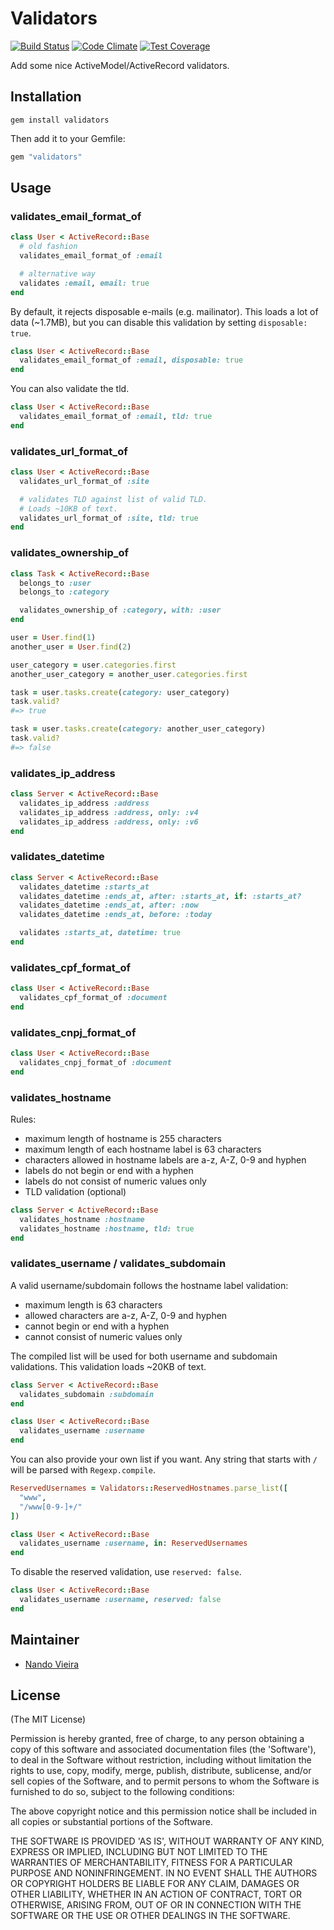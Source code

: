 # Validators

[![Build Status](https://travis-ci.org/fnando/validators.svg)](https://travis-ci.org/fnando/validators)
[![Code Climate](https://codeclimate.com/github/fnando/validators/badges/gpa.svg)](https://codeclimate.com/github/fnando/validators)
[![Test Coverage](https://codeclimate.com/github/fnando/validators/badges/coverage.svg)](https://codeclimate.com/github/fnando/validators)

Add some nice ActiveModel/ActiveRecord validators.

## Installation

```
gem install validators
```

Then add it to your Gemfile:

```ruby
gem "validators"
```

## Usage

### validates_email_format_of

```ruby
class User < ActiveRecord::Base
  # old fashion
  validates_email_format_of :email

  # alternative way
  validates :email, email: true
end
```

By default, it rejects disposable e-mails (e.g. mailinator). This loads a lot of data (~1.7MB), but you can disable this validation by setting `disposable: true`.

```ruby
class User < ActiveRecord::Base
  validates_email_format_of :email, disposable: true
end
```

You can also validate the tld.

```ruby
class User < ActiveRecord::Base
  validates_email_format_of :email, tld: true
end
```

### validates_url_format_of

```ruby
class User < ActiveRecord::Base
  validates_url_format_of :site

  # validates TLD against list of valid TLD.
  # Loads ~10KB of text.
  validates_url_format_of :site, tld: true
end
```

### validates_ownership_of

```ruby
class Task < ActiveRecord::Base
  belongs_to :user
  belongs_to :category

  validates_ownership_of :category, with: :user
end

user = User.find(1)
another_user = User.find(2)

user_category = user.categories.first
another_user_category = another_user.categories.first

task = user.tasks.create(category: user_category)
task.valid?
#=> true

task = user.tasks.create(category: another_user_category)
task.valid?
#=> false
```

### validates_ip_address

```ruby
class Server < ActiveRecord::Base
  validates_ip_address :address
  validates_ip_address :address, only: :v4
  validates_ip_address :address, only: :v6
end
```

### validates_datetime

```ruby
class Server < ActiveRecord::Base
  validates_datetime :starts_at
  validates_datetime :ends_at, after: :starts_at, if: :starts_at?
  validates_datetime :ends_at, after: :now
  validates_datetime :ends_at, before: :today

  validates :starts_at, datetime: true
end
```

### validates_cpf_format_of

```ruby
class User < ActiveRecord::Base
  validates_cpf_format_of :document
end
```

### validates_cnpj_format_of

```ruby
class User < ActiveRecord::Base
  validates_cnpj_format_of :document
end
```

### validates_hostname

Rules:

- maximum length of hostname is 255 characters
- maximum length of each hostname label is 63 characters
- characters allowed in hostname labels are a-z, A-Z, 0-9 and hyphen
- labels do not begin or end with a hyphen
- labels do not consist of numeric values only
- TLD validation (optional)


```ruby
class Server < ActiveRecord::Base
  validates_hostname :hostname
  validates_hostname :hostname, tld: true
end
```

### validates_username / validates_subdomain

A valid username/subdomain follows the hostname label validation:

- maximum length is 63 characters
- allowed characters are a-z, A-Z, 0-9 and hyphen
- cannot begin or end with a hyphen
- cannot consist of numeric values only

The compiled list will be used for both username and subdomain validations. 
This validation loads ~20KB of text.

```ruby
class Server < ActiveRecord::Base
  validates_subdomain :subdomain
end

class User < ActiveRecord::Base
  validates_username :username
end
```

You can also provide your own list if you want. Any string that starts with `/`
will be parsed with `Regexp.compile`.

```ruby
ReservedUsernames = Validators::ReservedHostnames.parse_list([
  "www",
  "/www[0-9-]+/"
])

class User < ActiveRecord::Base
  validates_username :username, in: ReservedUsernames
end
```

To disable the reserved validation, use `reserved: false`.

```ruby
class User < ActiveRecord::Base
  validates_username :username, reserved: false
end
```

## Maintainer

* [Nando Vieira](http://nandovieira.com)

## License

(The MIT License)

Permission is hereby granted, free of charge, to any person obtaining
a copy of this software and associated documentation files (the
'Software'), to deal in the Software without restriction, including
without limitation the rights to use, copy, modify, merge, publish,
distribute, sublicense, and/or sell copies of the Software, and to
permit persons to whom the Software is furnished to do so, subject to
the following conditions:

The above copyright notice and this permission notice shall be
included in all copies or substantial portions of the Software.

THE SOFTWARE IS PROVIDED 'AS IS', WITHOUT WARRANTY OF ANY KIND,
EXPRESS OR IMPLIED, INCLUDING BUT NOT LIMITED TO THE WARRANTIES OF
MERCHANTABILITY, FITNESS FOR A PARTICULAR PURPOSE AND NONINFRINGEMENT.
IN NO EVENT SHALL THE AUTHORS OR COPYRIGHT HOLDERS BE LIABLE FOR ANY
CLAIM, DAMAGES OR OTHER LIABILITY, WHETHER IN AN ACTION OF CONTRACT,
TORT OR OTHERWISE, ARISING FROM, OUT OF OR IN CONNECTION WITH THE
SOFTWARE OR THE USE OR OTHER DEALINGS IN THE SOFTWARE.
